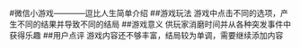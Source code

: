 ﻿#微信小游戏————逗比人生简单介绍
##游戏玩法
游戏中点击不同的选项，产生不同的结果并导致不同的结局
##游戏意义
供玩家消磨时间并从各种突发事件中获得乐趣
##用户点评
游戏内容还不够丰富，结局较为单调，需要继续添加内容